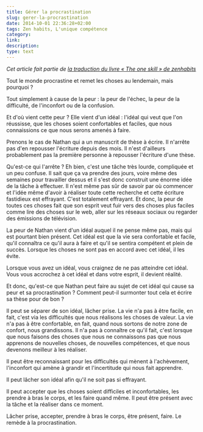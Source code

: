```yaml
---
title: Gérer la procrastination
slug: gerer-la-procrastination
date: 2014-10-01 22:36:28+02:00
tags: Zen habits, L'unique compétence
category: 
link: 
description: 
type: text
---
```


_Cet article fait partie de [la traduction du livre « The one skill » de zenhabits](/blog/traduction-du-livre-the-one-skill-de-zenhabits/)_

Tout le monde procrastine et remet les choses au lendemain, mais pourquoi ?

Tout simplement à cause de la peur : la peur de l'échec, la peur de la difficulté, de l'inconfort ou de la confusion.
<!-- TEASER_END -->
Et d'où vient cette peur ? Elle vient d'un idéal : l'idéal qui veut que l'on réussisse, que les choses soient confortables et faciles, que nous connaissions ce que nous serons amenés à faire.

Prenons le cas de Nathan qui a un manuscrit de thèse à écrire. Il n'arrête pas d'en repousser l'écriture depuis des mois. Il n'est d'ailleurs probablement pas la première personne à repousser l'écriture d'une thèse.

Qu'est-ce qui l'arrête ? Eh bien, c'est une tâche très lourde, compliquée et un peu confuse. Il sait que ça va prendre des jours, voire même des semaines pour travailler dessus et il s'est donc construit une énorme idée de la tâche à effectuer. Il n'est même pas sûr de savoir par où commencer et l'idée même d'avoir à réaliser toute cette recherche et cette écriture fastidieux est effrayant. C'est totalement effrayant. Et donc, la peur de toutes ces choses fait que son esprit veut fuir vers des choses plus faciles comme lire des choses sur le web, aller sur les réseaux sociaux ou regarder des émissions de télévision.

La peur de Nathan vient d'un idéal auquel il ne pense même pas, mais qui est pourtant bien présent. Cet idéal est que la vie sera confortable et facile, qu'il connaîtra ce qu'il aura à faire et qu'il se sentira compétent et plein de succès. Lorsque les choses ne sont pas en accord avec cet idéal, il les évite.

Lorsque vous avez un idéal, vous craignez de ne pas atteindre cet idéal. Vous vous accrochez à cet idéal et dans votre esprit, il devient réalité.

Et donc, qu'est-ce que Nathan peut faire au sujet de cet idéal qui cause sa peur et sa procrastination ? Comment peut-il surmonter tout cela et écrire sa thèse pour de bon ?

Il peut se séparer de son idéal, lâcher prise. La vie n'a pas à être facile, en fait, c'est via les difficultés que nous réalisons les choses de valeur. La vie n'a pas à être confortable, en fait, quand nous sortons de notre zone de confort, nous grandissons. Il n'a pas à connaître ce qu'il fait, c'est lorsque que nous faisons des choses que nous ne connaissons pas que nous apprenons de nouvelles choses, de nouvelles compétences, et que nous devenons meilleur à les réaliser.

Il peut être reconnaissant pour les difficultés qui mènent à l'achèvement, l'inconfort qui amène à grandir et l'incertitude qui nous fait apprendre.

Il peut lâcher son idéal afin qu'il ne soit pas si effrayant.

Il peut accepter que les choses soient difficiles et inconfortables, les prendre à bras le corps, et les faire quand même. Il peut être présent avec la tâche et la réaliser dans ce moment.

Lâcher prise, accepter, prendre à bras le corps, être présent, faire. Le remède à la procrastination.

